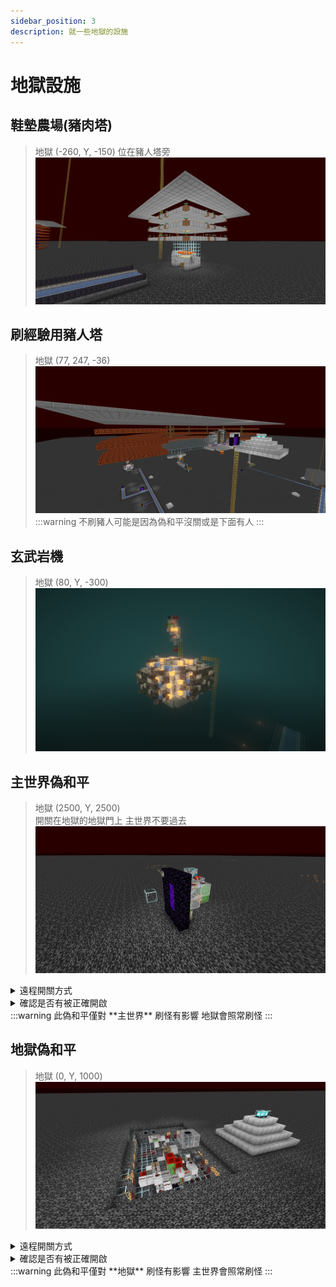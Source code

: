 ```yaml
---
sidebar_position: 3
description: 就一些地獄的設施
---
```


# 地獄設施

## 鞋墊農場(豬肉塔)
> 地獄 (-260, Y, -150) 位在豬人塔旁\
> ![alt text](image-23.png)

## 刷經驗用豬人塔
> 地獄 (77, 247, -36)\
> ![alt text](image-24.png)
:::warning 不刷豬人可能是因為偽和平沒關或是下面有人
:::

## 玄武岩機
> 地獄 (80, Y, -300)\
> ![alt text](image-25.png)

## 主世界偽和平
> 地獄 (2500, Y, 2500)\
> 開關在地獄的地獄門上 主世界不要過去\
> ![alt text](image-27.png)
<details>
    <summary>遠程開關方式</summary>
        1. 召喚假人
                ```
                /player FakePeace spawn at 2518.55 131.00 2513.47 facing -358.94 2.25 in minecraft:the_nether
                ```
        2. 讓假人點擊使用
                ```
                /player FakePeace use
                ```
        3. 殺死假人
                ```
                /player FakePeace kill
                ```
</details>
<details>
    <summary>確認是否有被正確開啟</summary>
        1. 輸入
            ```
            /log mobcaps overworld
            ```
        2. 按下 TAB 若第一個數字在1000左右即為正確開啟，若遠低於則為未開啟
</details>
:::warning 此偽和平僅對 **主世界** 刷怪有影響 地獄會照常刷怪
:::

## 地獄偽和平
> 地獄 (0, Y, 1000)\
> ![alt text](image-26.png)
<details>
    <summary>遠程開關方式</summary>
        1. 召喚假人
                ```
                /player fakepeace_nether spawn at 55.54 -10.00 7608.50 facing -90.91 3.75 in minecraft:overworld
                ```
        2. 讓假人點擊使用
                ```
                /player fakepeace_nether use
                ```
        3. 殺死假人
                ```
                /player fakepeace_nether kill
                ```
</details>
<details>
    <summary>確認是否有被正確開啟</summary>
        1. 輸入
            ```
            /log mobcaps nether
            ```
        2. 按下 TAB 若第一個數字在350左右即為正確開啟
</details>
:::warning 此偽和平僅對 **地獄** 刷怪有影響 主世界會照常刷怪
:::









